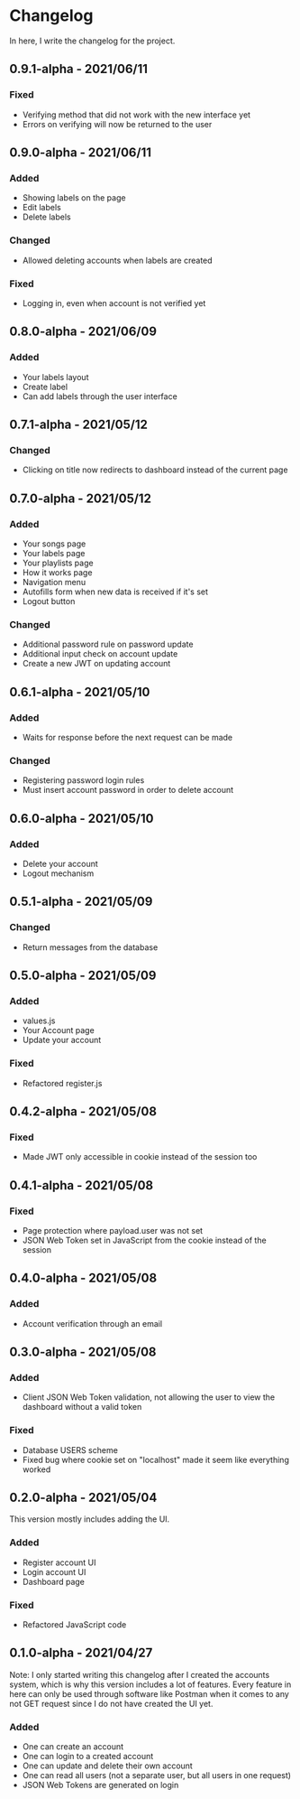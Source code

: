 # Changelog
In here, I write the changelog for the project.

<!-- 

STANDARD NEW VERSION:

## x.y.z - YYYY-MM-DD
### Added
- a
- b
- c

### Changed
- a
- b
- c

### Removed
- a
- b
- c

### Fixed
- a
- b
- c

-->


<!-- 

## 0.x.x-alpha - 2021/06/xx

### Added
- Creating a new payload from the database values as soon as the token is required so we are up-to-date

### Fixed
- Conditions for TRUE being too strict (as 1 may also work in some specific situations)

 -->



## 0.9.1-alpha - 2021/06/11

### Fixed
- Verifying method that did not work with the new interface yet
- Errors on verifying will now be returned to the user



## 0.9.0-alpha - 2021/06/11

### Added
- Showing labels on the page
- Edit labels
- Delete labels

### Changed
- Allowed deleting accounts when labels are created

### Fixed
- Logging in, even when account is not verified yet



## 0.8.0-alpha - 2021/06/09

### Added
- Your labels layout
- Create label
- Can add labels through the user interface



## 0.7.1-alpha - 2021/05/12

### Changed
- Clicking on title now redirects to dashboard instead of the current page



## 0.7.0-alpha - 2021/05/12

### Added
- Your songs page
- Your labels page
- Your playlists page
- How it works page
- Navigation menu
- Autofills form when new data is received if it's set
- Logout button

### Changed
- Additional password rule on password update
- Additional input check on account update
- Create a new JWT on updating account



## 0.6.1-alpha - 2021/05/10

### Added
- Waits for response before the next request can be made

### Changed
- Registering password login rules
- Must insert account password in order to delete account



## 0.6.0-alpha - 2021/05/10

### Added
- Delete your account
- Logout mechanism



## 0.5.1-alpha - 2021/05/09

### Changed
- Return messages from the database



## 0.5.0-alpha - 2021/05/09

### Added
- values.js
- Your Account page
- Update your account

### Fixed
- Refactored register.js 



## 0.4.2-alpha - 2021/05/08

### Fixed
- Made JWT only accessible in cookie instead of the session too



## 0.4.1-alpha - 2021/05/08

### Fixed
- Page protection where payload.user was not set
- JSON Web Token set in JavaScript from the cookie instead of the session



## 0.4.0-alpha - 2021/05/08

### Added
- Account verification through an email



## 0.3.0-alpha - 2021/05/08

### Added
- Client JSON Web Token validation, not allowing the user to view the dashboard without a valid token

### Fixed
- Database USERS scheme
- Fixed bug where cookie set on "localhost" made it seem like everything worked



## 0.2.0-alpha - 2021/05/04
This version mostly includes adding the UI.

### Added
- Register account UI
- Login account UI
- Dashboard page

### Fixed
- Refactored JavaScript code



## 0.1.0-alpha - 2021/04/27
Note: I only started writing this changelog after I created the accounts system, which is why this version includes a lot of features. Every feature in here can only be used through software like Postman when it comes to any not GET request since I do not have created the UI yet.

### Added
- One can create an account
- One can login to a created account
- One can update and delete their own account
- One can read all users (not a separate user, but all users in one request)
- JSON Web Tokens are generated on login
